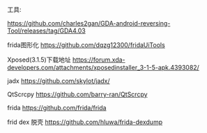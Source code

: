 工具:


https://github.com/charles2gan/GDA-android-reversing-Tool/releases/tag/GDA4.03

frida图形化
https://github.com/dqzg12300/fridaUiTools

Xposed(3.1.5)下载地址
https://forum.xda-developers.com/attachments/xposedinstaller_3-1-5-apk.4393082/

jadx
https://github.com/skylot/jadx/

QtScrcpy
https://github.com/barry-ran/QtScrcpy

frida
https://github.com/frida/frida

frid dex 脱壳
https://github.com/hluwa/frida-dexdump
